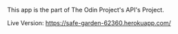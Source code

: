 This app is the part of The Odin Project's API's Project.

Live Version: https://safe-garden-62360.herokuapp.com/
